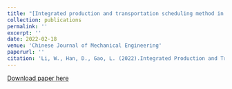 ```yaml
---
title: "[Integrated production and transportation scheduling method in hybrid flow shop](https://cjme.springeropen.com/articles/10.1186/s10033-022-00683-7)"
collection: publications
permalink: ''
excerpt: ''
date: 2022-02-18
venue: 'Chinese Journal of Mechanical Engineering'
paperurl: ''
citation: 'Li, W., Han, D., Gao, L. (2022).Integrated Production and Transportation Scheduling Method in Hybrid Flow Shop. <i>Chin. J. Mech. Eng. 35, 12 (2022).</i>'
---
```


[Download paper here](https://cjme.springeropen.com/articles/10.1186/s10033-022-00683-7)